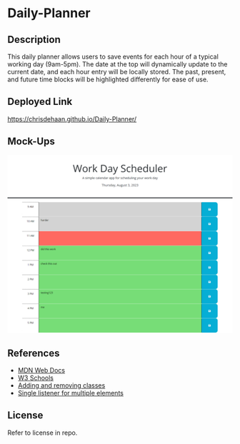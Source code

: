 # Daily-Planner

## Description

This daily planner allows users to save events for each hour of a typical working day (9am-5pm). The date at the top will dynamically update to the current date, and each hour entry will be locally stored. The past, present, and future time blocks will be highlighted differently for ease of use. 

## Deployed Link

https://chrisdehaan.github.io/Daily-Planner/

## Mock-Ups

![mock-up-image-of-website](./assets/img/daily-planner-mockup.png)

## References

- <a href="https://developer.mozilla.org/en-US/">MDN Web Docs</a>
- <a href="https://www.w3schools.com/">W3 Schools</a>
- <a href="https://stackoverflow.com/questions/195951/how-can-i-change-an-elements-class-with-javascript">Adding and removing classes</a>
- <a href="https://bobbyhadz.com/blog/javascript-add-event-listener-to-all-elements-with-class">Single listener for multiple elements</a>

## License

Refer to license in repo.